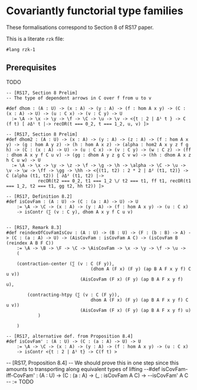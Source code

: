 # Covariantly functorial type families

These formalisations correspond to Section 8 of RS17 paper.

This is a literate `rzk` file:

```rzk
#lang rzk-1
```

## Prerequisites
TODO

```rzk
-- [RS17, Section 8 Prelim]
-- The type of dependent arrows in C over f from u to v

#def dhom : (A : U) -> (x : A) -> (y : A) -> (f : hom A x y) -> (C : (x : A) -> U) -> (u : C x) -> (v : C y) -> U
  := \A -> \x -> \y -> \f -> \C -> \u -> \v -> <{t : 2 | Δ¹ t } -> C (f t) [ ∂Δ¹ t |-> recOR(t === 0_2, t === 1_2, u, v) ]>

-- [RS17, Section 8 Prelim]
#def dhom2 : (A : U) -> (x : A) -> (y : A) -> (z : A) -> (f : hom A x y) -> (g : hom A y z) -> (h : hom A x z) -> (alpha : hom2 A x y z f g h) -> (C : (x : A) -> U) -> (u : C x) -> (v : C y) -> (w : C z) -> (ff : dhom A x y f C u v) -> (gg : dhom A y z g C v w) -> (hh : dhom A x z h C u w) -> U
  := \A -> \x -> \y -> \z -> \f -> \g -> \h -> \alpha -> \C -> \u -> \v -> \w -> \ff -> \gg -> \hh -> <{(t1, t2) : 2 * 2 | Δ² (t1, t2)} -> C (alpha (t1, t2)) [ ∂Δ² (t1, t2) |->
        	recOR(t2 === 0_2, t1 === 1_2 \/ t2 === t1, ff t1, recOR(t1 === 1_2, t2 === t1, gg t2, hh t2)) ]>
        	
-- [RS17, Definition 8.2]
#def isCovFam : (A : U) -> (C : (a : A) -> U) -> U
	:= \A -> \C -> (x : A) -> (y : A) -> (f : hom A x y) -> (u : C x) 
	-> isContr (∑ (v : C y), dhom A x y f C u v)
	
        	
-- [RS17, Remark 8.3]
#def reindexOfCovFamIsCov : (A : U) -> (B : U) -> (F : (b : B) -> A) -> (C : (a : A) -> U) -> (AisCovFam : isCovFam A C) -> (isCovFam B (reindex A B F C))
	:= \A -> \B -> \F -> \C -> \AisCovFam -> \x -> \y -> \f -> \u ->
	(
	
	(contraction-center (∑ (v : C (F y)), 
								(dhom A (F x) (F y) (ap B A F x y f) C u v))
							(AisCovFam (F x) (F y) (ap B A F x y f) u),
								
		(contracting-htpy (∑ (v : C (F y)), 
								dhom A (F x) (F y) (ap B A F x y f) C u v))
							(AisCovFam (F x) (F y) (ap B A F x y f) u)
			)
			
	)

-- [RS17, alternative def. from Proposition 8.4]
#def isCovFam' : (A : U) -> (C : (a : A) -> U) -> U
	:= \A -> \C -> (x : A) -> (y : A) -> (f : hom A x y) -> (u : C x) 
	-> isContr <{t : 2 | Δ¹ t} -> C(f t) >
```

-- [RS17, Proposition 8.4]
-- We should prove this in one step since this amounts to transporting along equivalent types of lifting
--#def isCovFam-iff-CovFam' : (A : U) -> (C : (a : A) -> (_ : isCovFam A C) -> --isCovFam' A C
--	:= TODO

